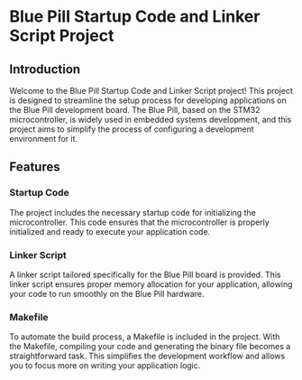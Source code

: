 # Blue Pill Startup Code and Linker Script Project

## Introduction
Welcome to the Blue Pill Startup Code and Linker Script project! This project is designed to streamline 
the setup process for developing applications on the Blue Pill development board. The Blue Pill, based 
on the STM32 microcontroller, is widely used in embedded systems development, and this project aims to 
simplify the process of configuring a development environment for it.

## Features

### Startup Code
The project includes the necessary startup code for initializing the microcontroller. This code ensures 
that the microcontroller is properly initialized and ready to execute your application code.

### Linker Script
A linker script tailored specifically for the Blue Pill board is provided. This linker script ensures 
proper memory allocation for your application, allowing your code to run smoothly on the Blue Pill hardware.

### Makefile
To automate the build process, a Makefile is included in the project. With the Makefile, compiling your 
code and generating the binary file becomes a straightforward task. This simplifies the development 
workflow and allows you to focus more on writing your application logic.
